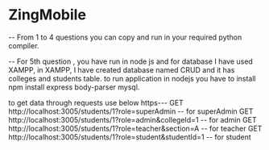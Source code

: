 # ZingMobile

-- From 1 to 4 questions you can copy and run in your required python compiler.

-- For 5th question , you have run in node js and for database I have used XAMPP, in XAMPP, I have created database named CRUD and it has colleges and students table. to run application in nodejs you have to install npm install express body-parser mysql.

  to get data through requests use below https---
    GET http://localhost:3005/students/1?role=superAdmin -- for superAdmin
    GET http://localhost:3005/students/1?role=admin&collegeId=1 -- for admin
    GET http://localhost:3005/students/1?role=teacher&section=A -- for teacher 
    GET http://localhost:3005/students/1?role=student&studentId=1 -- for student


